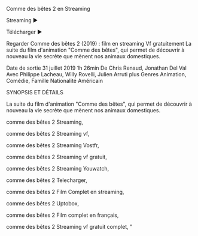 Comme des bêtes 2 en Streaming

Streaming ►  

Télécharger ►  

Regarder Comme des bêtes 2 (2019) : film en streaming Vf gratuitement La suite du film d'animation "Comme des bêtes", qui permet de découvrir à nouveau la vie secrète que mènent nos animaux domestiques.

Date de sortie 31 juillet 2019 1h 26min De Chris Renaud, Jonathan Del Val Avec Philippe Lacheau, Willy Rovelli, Julien Arruti plus Genres Animation, Comédie, Famille Nationalité Américain

SYNOPSIS ET DÉTAILS

La suite du film d'animation "Comme des bêtes", qui permet de découvrir à nouveau la vie secrète que mènent nos animaux domestiques.

comme des bêtes 2 Streaming,

comme des bêtes 2 Streaming vf,

comme des bêtes 2 Streaming Vostfr,

comme des bêtes 2 Streaming vf gratuit,

comme des bêtes 2 Streaming Youwatch,

comme des bêtes 2 Telecharger,

comme des bêtes 2 Film Complet en streaming,

comme des bêtes 2 Uptobox,

comme des bêtes 2 Film complet en français,

comme des bêtes 2 Streaming vf gratuit complet, "
